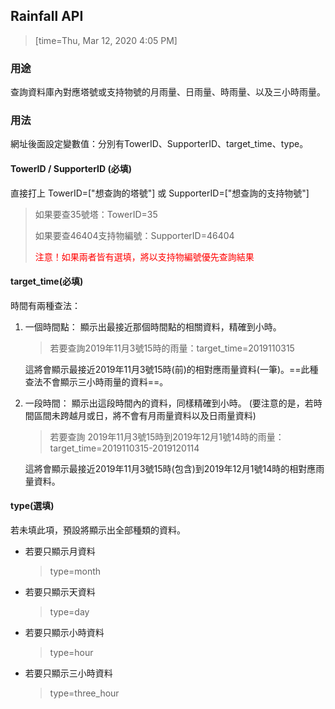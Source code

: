 ## Rainfall API 
>[time=Thu, Mar 12, 2020 4:05 PM]
### 用途
查詢資料庫內對應塔號或支持物號的月雨量、日雨量、時雨量、以及三小時雨量。

### 用法
網址後面設定變數值：分別有TowerID、SupporterID、target_time、type。
#### TowerID / SupporterID (必填)
直接打上 TowerID=["想查詢的塔號"] 或 SupporterID=["想查詢的支持物號"]
>如果要查35號塔：TowerID=35
>
>如果要查46404支持物編號：SupporterID=46404
> 
><font color = red> 注意！如果兩者皆有選填，將以支持物編號優先查詢結果</font>

#### target_time(必填)
時間有兩種查法：
1. 一個時間點：
 顯示出最接近那個時間點的相關資料，精確到小時。
 
    >若要查詢2019年11月3號15時的雨量：target_time=2019110315

    這將會顯示最接近2019年11月3號15時(前)的相對應雨量資料(一筆)。==此種查法不會顯示三小時雨量的資料==。

2. 一段時間：
    顯示出這段時間內的資料，同樣精確到小時。
    (要注意的是，若時間區間未跨越月或日，將不會有月雨量資料以及日雨量資料)
    >若要查詢
    >2019年11月3號15時到2019年12月1號14時的雨量：
    >target_time=2019110315-2019120114

    這將會顯示最接近2019年11月3號15時(包含)到2019年12月1號14時的相對應雨量資料。
#### type(選填)
若未填此項，預設將顯示出全部種類的資料。
- 若要只顯示月資料
     >type=month
- 若要只顯示天資料
     >type=day
- 若要只顯示小時資料
     >type=hour
- 若要只顯示三小時資料
     >type=three_hour
